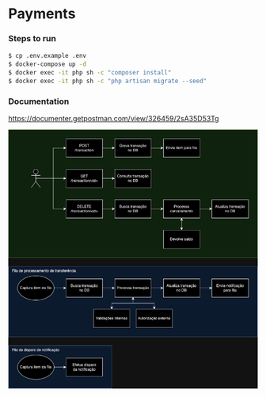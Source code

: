 # Payments

### Steps to run

```sh
$ cp .env.example .env
$ docker-compose up -d
$ docker exec -it php sh -c "composer install"
$ docker exec -it php sh -c "php artisan migrate --seed"
```

### Documentation
https://documenter.getpostman.com/view/326459/2sA35D53Tg

![payments.drawio.png](doc%2Fpayments.drawio.png)
